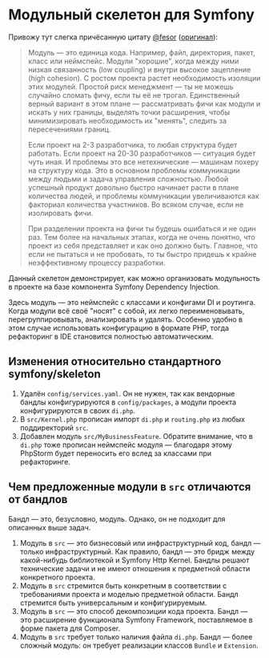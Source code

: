 # Модульный скелетон для Symfony

Привожу тут слегка причёсанную цитату [@fesor](https://github.com/fesor) ([оригинал](https://t.me/symfony_php/202422)):

> Модуль — это единица кода. Например, файл, директория, пакет, класс или неймспейс.
> Модули "хорошие", когда между ними низкая связанность (low coupling) и внутри высокое зацепление (high cohesion).
> С ростом проекта растет необходимость изоляции этих модулей. Простой риск менеджмент — ты не можешь случайно сломать фичу, если ты её не трогал.
> Единственный верный вариант в этом плане — рассматривать фичи как модули и искать у них границы, выделять точки расширения, чтобы минимизировать необходимость их "менять", следить за пересечениями границ.
>
> Если проект на 2-3 разработчика, то любая структура будет работать. Если проект на 20-30 разработчиков — ситуация будет чуть иная.
> И проблемы это все нетехнические — машинам похеру на структуру кода. Это в основном проблемы коммуникации между людьми и задача управления сложностью.
> Любой успешный продукт довольно быстро начинает расти в плане количества людей, и проблемы коммуникации увеличиваются как факториал количества участников.
> Во всяком случае, если не изолировать фичи.
> 
> При разделении проекта на фичи ты будешь ошибаться и не один раз.
> Тем более на начальных этапах, когда не очень понятно, что проект из себя представляет и как оно должно быть.
> Главное, что если не пытаться и не пробовать, то ты быстро придешь к крайне неэффективному процессу разработки.

Данный скелетон демонстрирует, как можно организовать модульность в проекте на базе компонента Symfony Dependency Injection.

Здесь модуль — это неймспейс с классами и конфигами DI и роутинга.
Когда модули всё своё "носят" с собой, их легко переименовывать, перегруппировывать, анализировать и удалять.
Особенно удобно в этом случае использовать конфигурацию в формате PHP, тогда рефакторинг в IDE становится полностью автоматическим.

## Изменения относительно стандартного symfony/skeleton

1. Удалён `config/services.yaml`. Он не нужен, так как вендорные бандлы конфигурируются в `config/packages`, а модули проекта конфигурируются в своих `di.php`.
1. В `src/Kernel.php` прописан импорт `di.php` и `routing.php` из любых поддиректорий `src`.
1. Добавлен модуль `src/MyBusinessFeature`. Обратите внимание, что в `di.php` тоже прописан неймспейс модуля — благодаря этому PhpStorm будет переносить его вслед за классами при рефакторинге.

## Чем предложенные модули в `src` отличаются от бандлов

Бандл — это, безусловно, модуль. Однако, он не подходит для описанных выше задач.

1. Модуль в `src` — это бизнесовый или инфраструктурный код, бандл — только инфраструктурный. Как правило, бандл — это бридж между какой-нибудь библиотекой и Symfony Http Kernel. Бандлы решают технические задачи и не имеют отношения к предметной области конкретного проекта.
1. Модуль в `src` стремится быть конкретным в соответствии с требованиями проекта и моделью предметной области. Бандл стремится быть универсальным и конфигурируемым.
1. Модуль в `src` — это способ декомпозиции кода проекта. Бандл — это расширение функционала Symfony Framework, поставляемое в форме пакета для Composer. 
1. Модуль в `src` требует только наличия файла `di.php`. Бандл — более сложный модуль: он требует реализации классов `Bundle` и `Extension`.
